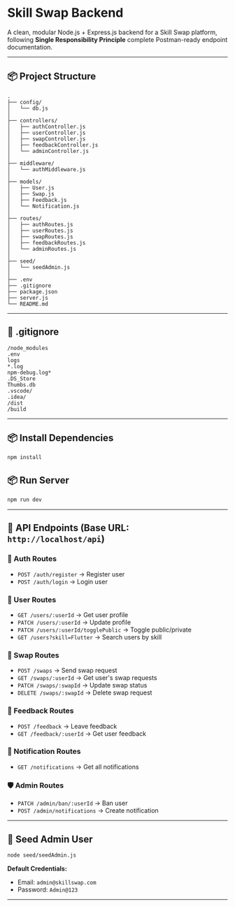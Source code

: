 # Skill Swap Backend

A clean, modular Node.js + Express.js backend for a Skill Swap platform, following **Single Responsibility Principle** complete Postman-ready endpoint documentation.

---

## 📦 Project Structure
```
.
├── config/
│   └── db.js
│
├── controllers/
│   ├── authController.js
│   ├── userController.js
│   ├── swapController.js
│   ├── feedbackController.js
│   └── adminController.js
│
├── middleware/
│   └── authMiddleware.js
│
├── models/
│   ├── User.js
│   ├── Swap.js
│   ├── Feedback.js
│   └── Notification.js
│
├── routes/
│   ├── authRoutes.js
│   ├── userRoutes.js
│   ├── swapRoutes.js
│   ├── feedbackRoutes.js
│   └── adminRoutes.js
│
├── seed/
│   └── seedAdmin.js
│
├── .env
├── .gitignore
├── package.json
├── server.js
└── README.md
```

---

## 📌 .gitignore
```
/node_modules
.env
logs
*.log
npm-debug.log*
.DS_Store
Thumbs.db
.vscode/
.idea/
/dist
/build
```

---

## 📦 Install Dependencies
```bash
npm install
```

## 📦 Run Server
```bash
npm run dev
```

---

## 📌 API Endpoints (Base URL: `http://localhost/api`)

### 🔐 Auth Routes
- `POST /auth/register`  → Register user
- `POST /auth/login`     → Login user

### 👤 User Routes
- `GET /users/:userId`        → Get user profile
- `PATCH /users/:userId`      → Update profile
- `PATCH /users/:userId/togglePublic` → Toggle public/private
- `GET /users?skill=Flutter`  → Search users by skill

### 🔄 Swap Routes
- `POST /swaps`               → Send swap request
- `GET /swaps/:userId`        → Get user's swap requests
- `PATCH /swaps/:swapId`      → Update swap status
- `DELETE /swaps/:swapId`     → Delete swap request

### 💬 Feedback Routes
- `POST /feedback`            → Leave feedback
- `GET /feedback/:userId`     → Get user feedback

### 📢 Notification Routes
- `GET /notifications`        → Get all notifications

### 🛡️ Admin Routes
- `PATCH /admin/ban/:userId`  → Ban user
- `POST /admin/notifications` → Create notification


---

## 📌 Seed Admin User
```bash
node seed/seedAdmin.js
```
**Default Credentials:**
- Email: `admin@skillswap.com`
- Password: `Admin@123`

---
